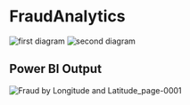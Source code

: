 # FraudAnalytics
![first diagram](https://github.com/abhinandanshrestha/FraudAnalytics/blob/master/block1.png?raw=true)
![second diagram](https://github.com/abhinandanshrestha/FraudAnalytics/blob/master/block2.png?raw=true)

## Power BI Output
![Fraud by Longitude and Latitude_page-0001](https://github.com/abhinandanshrestha/FraudAnalytics/assets/43780258/c33da3f9-232a-4344-9f0c-4a5cd223da1d)
